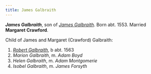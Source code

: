 ```yaml
---
title: James Galbraith
---
```


***James Galbraith***, son of [*James Galbraith*](galbraith-james-1525.md).  Born abt. 1553.  Married **Margaret Crawford**.

Child of James and Margaret (Crawford) Galbraith:

1. [*Robert Galbraith*](galbraith-robert-1563.md), b abt. 1563
2. *Marion Galbraith*, m. *Adam Boyd*
3. *Helen Galbraith*, m. *Adam Montgomerie*
4. *Isobel Galbraith*, m. *James Forsyth*
